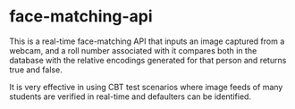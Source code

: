 # face-matching-api
This is a real-time face-matching API that inputs an image captured from a webcam, and a roll number associated with it compares both in the database with the relative encodings generated for that person and returns true and false.

It is very effective in using CBT test scenarios where image feeds of many students are verified in real-time and defaulters can be identified.

